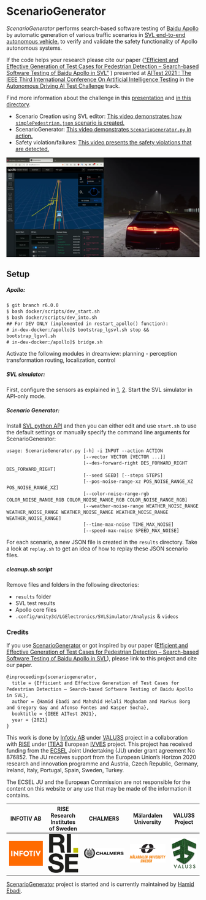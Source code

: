 # ScenarioGenerator
*ScenarioGenerator* performs search-based software testing of [Baidu Apollo](https://apollo.auto) by automatic generation of various traffic scenarios in [SVL end-to-end autonomous vehicle.](https://www.svlsimulator.com) to verify and validate the safety functionality of Apollo autonomous systems. 


If the code helps your research please cite our paper (["Efficient and Effective Generation of Test Cases for Pedestrian Detection – Search-based Software Testing of Baidu Apollo in SVL"](resources/IEEE_AV_Test_Challenge.pdf) ) presented at [AITest 2021 : The IEEE Third International Conference On Artificial Intelligence Testing](http://www.ieeeaitests.com/) in the [Autonomous Driving AI Test Challenge](http://av-test-challenge.org) track.

Find more information about the challenge in this [presentation](resources/presentation.pdf) and [in this directory](resources/AITest2021).


- Scenario Creation using SVL editor: [This video demonstrates how `simplePedestrian.json` scenario is created.](https://www.youtube.com/watch?v=4L48mTJo2eo&list=PLDs7zRhHsnSQzPShKLLaiLJvybV2HVtAS)
- ScenarioGenerator: [This video demonstrates `ScenarioGenerator.py` in action.](https://www.youtube.com/watch?v=GOtpSJodlmo&list=PLDs7zRhHsnSQzPShKLLaiLJvybV2HVtAS)
- Safety violation/failures: [This video presents the safety violations that are detected.](https://www.youtube.com/watch?v=6PokmSRsj3Y&list=PLDs7zRhHsnSQzPShKLLaiLJvybV2HVtAS)


[![ScenarioGenerator](resources/apollo-svl.png)](https://www.youtube.com/watch?v=GOtpSJodlmo&list=PLDs7zRhHsnSQzPShKLLaiLJvybV2HVtAS)






## Setup
##### Apollo: 

```
$ git branch r6.0.0
$ bash docker/scripts/dev_start.sh
$ bash docker/scripts/dev_into.sh
## For DEV ONLY (implemented in restart_apollo() function):
# in-dev-docker:/apollo]$ bootstrap_lgsvl.sh stop && bootstrap_lgsvl.sh 
# in-dev-docker:/apollo]$ bridge.sh
```
Activate the following modules in dreamview: planning - perception transformation routing, localization, control

##### SVL simulator:
First, configure the sensors as explained in [1](https://www.svlsimulator.com/docs/getting-started/getting-started/), [2](https://www.svlsimulator.com/docs/tutorials/modular-testing/). Start the SVL simulator in API-only mode. 


##### Scenario Generator:

Install [SVL python API](https://github.com/lgsvl/PythonAPI) and then you can either edit and use `start.sh` to use the default settings or manually specify the command line arguments for ScenarioGenerator:

```
usage: ScenarioGenerator.py [-h] -i INPUT --action ACTION
                            [--vector VECTOR [VECTOR ...]]
                            [--des-forward-right DES_FORWARD_RIGHT DES_FORWARD_RIGHT]
                            [--seed SEED] [--steps STEPS]
                            [--pos-noise-range-xz POS_NOISE_RANGE_XZ POS_NOISE_RANGE_XZ]
                            [--color-noise-range-rgb COLOR_NOISE_RANGE_RGB COLOR_NOISE_RANGE_RGB COLOR_NOISE_RANGE_RGB]
                            [--weather-noise-range WEATHER_NOISE_RANGE WEATHER_NOISE_RANGE WEATHER_NOISE_RANGE WEATHER_NOISE_RANGE WEATHER_NOISE_RANGE]
                            [--time-max-noise TIME_MAX_NOISE]
                            [--speed-max-noise SPEED_MAX_NOISE]
```

For each scenario, a new JSON file is created in the `results` directory. Take a look at `replay.sh` to get an idea of how to replay these JSON scenario files.


##### cleanup.sh script

Remove files and folders in the following directories:

- `results` folder
- SVL test results
- Apollo core files
- `.config/unity3d/LGElectronics/SVLSimulator/Analysis`  & `videos`

### Credits

If you use [ScenarioGenerator](https://github.com/ebadi/ScenarioGenerator) or got inspired by our paper ([Efficient and Effective Generation of Test Cases for Pedestrian Detection – Search-based Software Testing of Baidu Apollo in SVL](resources/IEEE_AV_Test_Challenge.pdf)), please link to this project and cite our paper.

```
@inproceedings{scenariogenerator,
  title = {Efficient and Effective Generation of Test Cases for Pedestrian Detection – Search-based Software Testing of Baidu Apollo in SVL},
  author = {Hamid Ebadi and Mahshid Helali Moghadam and Markus Borg and Gregory Gay and Afonso Fontes and Kasper Socha},
  booktitle = {IEEE AITest 2021},
  year = {2021}
}
```

This work is done by [Infotiv AB](https://www.infotiv.se) under [VALU3S](https://valu3s.eu) project in a collaboration with [RISE](https://www.ri.se) under [ITEA3](https://itea4.org) European [IVVES](https://itea4.org/project/ivves.html) project. This project has received funding from the [ECSEL](https://www.ecsel.eu) Joint Undertaking (JU) under grant agreement No 876852. The JU receives support from the European Union’s Horizon 2020 research and innovation programme and Austria, Czech Republic, Germany, Ireland, Italy, Portugal, Spain, Sweden, Turkey.

The ECSEL JU and the European Commission are not responsible for the content on this website or any use that may be made of the information it contains.


INFOTIV AB | RISE Research Institutes of Sweden | CHALMERS | Mälardalen University | VALU3S Project
------------ |  ------------  | ------------ | ------------ | ------------ 
![](resources/logos/INFOTIV-logo.png)  | ![](resources/logos/RISE-logo.png)  | ![](resources/logos/CHALMERS-logo.png) | ![](resources/logos/Malardalen-logo.png) | ![](resources/logos/VALU3S-logo.png) 

[ScenarioGenerator](https://github.com/ebadi/ScenarioGenerator) project is started and is currently maintained by [Hamid Ebadi](https://github.com/ebadi).
